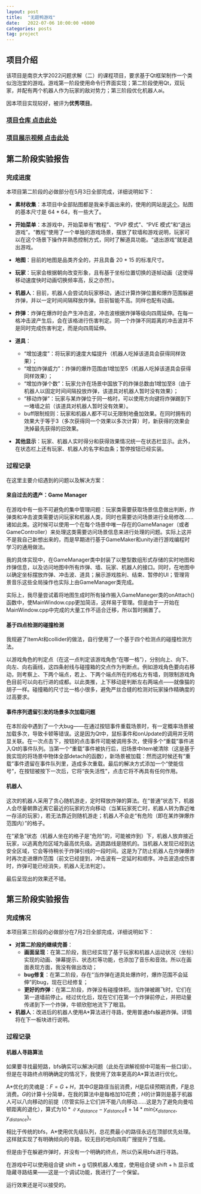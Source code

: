 ```yaml
---
layout: post
title:  "无题鸭游戏"
date:   2022-07-06 10:00:00 +0800
categories: posts
tag: project
---
```


## 项目介绍

该项目是南京大学2022问题求解（二）的课程项目，要求基于Qt框架制作一个类似泡泡堂的游戏。游戏第一阶段使用命令行界面实现；第二阶段使用Qt，双玩家，并配有两个机器人作为玩家的敌对势力；第三阶段优化机器人ai。

因本项目实现较好，被评为**优秀项目**。

### [项目仓库 点击此处](https://github.com/MeteorCollector/An-Untitled-Duck-Game)

### [项目展示视频 点击此处](https://box.nju.edu.cn/d/5b89b6052323401ab8e0/)

## 第二阶段实验报告

### 完成进度

本项目第二阶段的必做部分在5月3日全部完成，详细说明如下：

- **素材收集**：本项目中全部贴图都是我亲手画出来的，使用的网站是[这个](https://www.piskelapp.com/)。贴图的基本尺寸是 64 * 64，有一些大了。

- **开始菜单**：本游戏中，开始菜单有“教程”、“PVP 模式”、“PVE 模式”和“退出游戏”。“教程”使用了一个单独的游戏场景，摆放了软墙和游戏说明，玩家可以在这个场景下操作并熟悉控制方式，同时了解道具功能。“退出游戏”就是退出游戏。

- **地图**：目前的地图是品类齐全的，并且具备 20 * 15 的标准尺寸。

- **玩家**：玩家会根据朝向改变形象，且有基于坐标位置切换的逐帧动画（这使得移动速度快时动画切换频率高，反之亦然）。

- **机器人**：目前，机器人会尝试向玩家移动，通过计算炸弹位置和爆炸范围躲避炸弹，并以一定时间间隔释放炸弹。目前智能不高。同样也配有动画。

- **炸弹**：炸弹在爆炸时会产生冲击波，冲击波根据炸弹等级向四周延伸。在每一格冲击波产生后，会在该格进行伤害判定。同一个炸弹不同距离的冲击波并不是同时完成伤害判定，而是向四周延伸。

- **道具**：

  - “增加速度”：将玩家的速度大幅提升（机器人吃掉该道具会获得同样效果）；
  - “增加炸弹威力”：炸弹的爆炸范围由1增加至5（机器人吃掉该道具会获得同样效果）；
  - “增加炸弹个数”：玩家允许在场景中国放下的炸弹总数由1增加至8（由于机器人以固定时间间隔投放炸弹，该道具对机器人暂时没有效果）；
  - “移动炸弹”：玩家与某炸弹位于同一格时，可以使用方向键将炸弹踢到下一堵墙之前（该道具对机器人暂时没有效果）。
  - buff限制规则：玩家和机器人都不可以无限制地叠加效果。在同时拥有的效果大于等于3（多次获得同一个效果以多次计算）时，新获得的效果会洗掉最先获得的旧效果。

- **其他显示**：玩家、机器人实时得分和获得效果情况统一在状态栏显示。此外，在状态栏上还有玩家、机器人的名字和血条；暂停按钮已经实装。

### 过程记录

在这里主要介绍遇到的问题以及解决方案：

#### 来自过去的遗产：Game Manager

在游戏中有一些不可避免的集中管理问题：玩家类需要获取场景信息做出判断，炸弹类和冲击波类需要访问玩家和机器人类，同时也需要访问场景进行全局修改......诸如此类。这时候可以使用一个在每个场景中唯一存在的GameManager（或者GameController）来处理这类需要访问场景信息来进行处理的问题。实际上这并不是我自己新想出来的，而是早期进行基于GameMaker和unity进行游戏编程时学习的通用做法。

我的具体实现中，在GameManager类中封装了以整型数组形式存储的实时地图和炸弹信息，以及访问地图中所有炸弹、墙、玩家、机器人的接口。同时，在地图中以确定坐标摆放炸弹、冲击波、道具；展示游戏胜利、结束、暂停的UI；管理背景音乐这些全局操作也实际上由GameManager类完成。

实际上，我尽量尝试着将地图生成时所有操作搬入GameManeger类的onAttach()函数中，使MainWindow.cpp更加简洁，这样易于管理。但是由于一开始在MainWindow.cpp中完成的大量工作不适合迁移，所以暂时搁置了。

#### 基于四点检测的碰撞检测

我规避了ItemAt和collider的做法，自行使用了一个基于四个检测点的碰撞检测方法。

以游戏角色的判定点（在这一点判定该游戏角色“在哪一格”），分别向上、向下、向左、向右画线，这四条射线与碰撞箱的交点作为判断点。例如游戏角色要向右移动，则考察上、下两个端点，若上、下两个端点所在的格右方有墙，则限制游戏角色目前可以向右行进的成都。以此类推，上下移动是判断左右两端点——就像猫的胡子一样。碰撞箱的尺寸比一格小很多，避免严丝合缝的检测对玩家操作精确度的过高要求。

#### 事件序列遗留引发的场景多次加载问题

在本阶段中遇到了一个大bug——在通过按钮事件重载场景时，有一定概率场景被加载多次，导致卡顿等错误。这是因为Qt中，鼠标事件和onUpdate的调用并无明显关联。在一次点击下，按钮的点击事件可能被调用多次，使得多个“重载”事件进入Qt的事件队列。当第一个“重载”事件被执行后，旧场景中item被清除（这是基于我实现的将场景中物体全部detach的函数），新场景被加载：然而这时候还有“重载”事件遗留在事件队列里，造成多次重载。最后的解决方式添加一个“使能信号”，在按钮被按下一次后，它将“丧失活性”，点击它将不再具有任何作用。

#### 机器人

这次的机器人采用了贪心随机游走，定时释放炸弹的算法。在“普通”状态下，机器人会尽量朝靠近离它最近的玩家的方向移动（当某玩家死亡时，机器人转为靠近唯一存活的玩家），若无法靠近则随机游走；机器人不会走“有危险（即在某炸弹爆炸范围内）”的格子。

在“紧急”状态（机器人坐在的格子是“危险”的，可能被炸到）下，机器人放弃接近玩家，以逃离危险区域为最高优先级。逃跑路线是随机的。当机器人发现已经到达安全区域，它会等待稍长于炸弹引线的一段时间。这是为了防止机器人在炸弹爆炸时再次走进爆炸范围（前文已经提到，冲击波有一定延时和顺序。冲击波造成伤害时，炸弹可能已经消失，机器人无法判定）。

最后呈现出的效果还不错。

## 第三阶段实验报告

### 完成情况

本项目第三阶段的必做部分在7月2日全部完成，详细说明如下：

- **对第二阶段的继续完善**：
  - **画面呈现**：在第二阶段，我已经实现了基于玩家和机器人运动状况（坐标）实现的动画、弹幕提示、状态栏等功能，也添加了音乐和音效。所以在画面表现方面，我没有做出改动；
  - **bug修复**：在第二阶段，存在“当炸弹在道具处爆炸时，爆炸范围不会延伸”的bug，现在已经修复；
  - **更好的炸弹**：在第二阶段，炸弹没有碰撞体积。当炸弹被踢飞时，它们在第一道墙前停止。经过优化后，现在它们在第一个炸弹前停止，并把动量传递到下一个炸弹，牛顿欣慰地流下了眼泪。
- **机器人**：改进后的机器人使用A*算法进行寻路，使用普通bfs躲避炸弹。详情将在下一板块进行说明。

### 过程记录

#### 机器人寻路算法

如果要寻找最短路，bfs确实可以解决问题（此处在讲解视频中可能有一些口误）。但是在寻路终点明确确定的情况下，我使用了效率更高的A\*算法进行优化。

A\*优化的灵魂是：$F = G + H$，其中$G$是路径当前消费，$H$是后续预期消费，$F$是总消费。$G$的计算十分简单，在我的算法中是每格加10花费；$H$的计算则是基于机器人可以八向移动的前提（尽管实际上它们并不能八向移动......这是为了避免向曼哈顿距离的退化），算式为$10 * \left\| x_{distance} - y_{distance} \right\| + 14 * min \{x_{distance}, y_{distance}\}$。

相比于传统的bfs，A\*使用优先级队列，总花费最小的路径永远在顶部优先处理。这样就实现了有明确倾向的寻路，较无目的地向四周广搜提升了性能。

但是由于在躲避炸弹时，并没有一个明确的终点，所以仍采用bfs进行寻路。

在游戏中可以使用组合键 shift + g 切换机器人难度，使用组合键 shift + h 显示或隐藏寻路结果——这是一个调试功能，我进行了一个保留。

运行效果还是可以接受的。